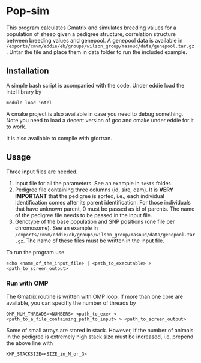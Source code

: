 # Pop-sim
This program calculates Gmatrix and simulates breeding values for a population of sheep given a pedigree structure, correlation structure between breeding values and genepool. A genepool data is available in `/exports/cmvm/eddie/eb/groups/wilson_group/masoud/data/genepool.tar.gz`. Untar the file and place them in data folder to run the included example.

## Installation
A simple bash script is acompanied with the code. Under eddie load the intel library by

``` shell
module load intel
```

A cmake project is also available in case you need to debug something. Note you need to load a decent version of gcc and cmake under eddie for it to work.

It is also available to compile with gfortran. 

## Usage
Three input files are needed.
1. Input file for all the parameters. See an example in `tests` folder.
2. Pedigree file containing three columns (id, sire, dam). It is **VERY IMPORTANT** that the pedigree is sorted, i.e., each individual identification comes after its parent identification. For those individuals that have unknown parent, 0 must be passed as id of parents. The name of the pedigree file needs to be passed in the input file.
3. Genotype of the base population and SNP positions (one file per chromosome). See an example in `/exports/cmvm/eddie/eb/groups/wilson_group/masoud/data/genepool.tar.gz`. The name of these files must be written in the input file.

To run the program use

``` shell
echo <name_of_the_input_file> | <path_to_executable> > <path_to_screen_output>
```
### Run with OMP
The Gmatrix routine is written with OMP loop. If more than one core are available, you can specifiy the number of threads by
``` shell
OMP_NUM_THREADS=<NUMBERS> <path_to_exe> < <path_to_a_file_containing_path_to_input> > <path_to_screen_output>
```
Some of small arrays are stored in stack. However, if the number of animals in the pedigree is extremely high stack size must be increased, i.e, prepend the above line with
```shell
KMP_STACKSIZE=<SIZE_in_M_or_G>
```
